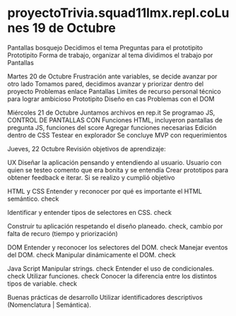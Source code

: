 # proyectoTrivia.squad11lmx.repl.coLunes 19 de Octubre
Pantallas bosquejo
Decidimos el tema
Preguntas para el prototipito
Prototipito
Forma de trabajo, organizar al tema dividimos el trabajo por Pantallas

Martes 20 de Octubre
Frustración ante variables, se decide avanzar por otro lado 
Tomamos pared, decidimos avanzar y priorizar dentro del proyecto
Problemas enlace Pantallas
Limites de recurso personal técnico para lograr ambicioso Prototipito
Diseño en cas
Problemas con el DOM 

Miércoles 21 de Octubre
Juntamos archivos en rep.it
Se programao JS, CONTROL DE PANTALLAS CON Funciones
HTML, incluyeron pantallas de pregunta
JS, funciones del score
Agregar funciones necesarias
Edición dentro de CSS 
Testear en explorador 
Se concluye MVP con requerimientos

Jueves, 22 Octubre
Revisión objetivos de aprendizaje:

UX
Diseñar la aplicación pensando y entendiendo al usuario.
Usuario con quien se testeo comento que era bonita y se entendía
Crear prototipos para obtener feedback e iterar.
Si se realizo y cumplió objetivo

HTML y CSS
Entender y reconocer por qué es importante el HTML semántico.
check

Identificar y entender tipos de selectores en CSS.
check

Construir tu aplicación respetando el diseño planeado.
check, cambio por falta de recuro (tiempo y priorización)

DOM
Entender y reconocer los selectores del DOM.
check
Manejar eventos del DOM.
check
Manipular dinámicamente el DOM.
check


Java Script
Manipular strings.
check
Entender el uso de condicionales.
check
Utilizar funciones.
check
Conocer la diferencia entre los distintos tipos de variable.
check

Buenas prácticas de desarrollo
Utilizar identificadores descriptivos (Nomenclatura | Semántica).
